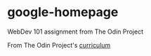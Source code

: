 # google-homepage
WebDev 101 assignment from The Odin Project

From The Odin Project's [curriculum](http://www.theodinproject.com/courses/web-development-101/lessons/html-css)
